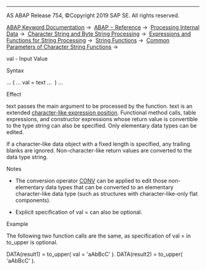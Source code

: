   

* * *

AS ABAP Release 754, ©Copyright 2019 SAP SE. All rights reserved.

[ABAP Keyword Documentation](https://help.sap.com/doc/abapdocu_754_index_htm/7.54/en-US/abenabap.htm) →  [ABAP − Reference](https://help.sap.com/doc/abapdocu_754_index_htm/7.54/en-US/abenabap_reference.htm) →  [Processing Internal Data](https://help.sap.com/doc/abapdocu_754_index_htm/7.54/en-US/abenabap_data_working.htm) →  [Character String and Byte String Processing](https://help.sap.com/doc/abapdocu_754_index_htm/7.54/en-US/abenabap_data_string.htm) →  [Expressions and Functions for String Processing](https://help.sap.com/doc/abapdocu_754_index_htm/7.54/en-US/abenstring_processing_expr_func.htm) →  [String Functions](https://help.sap.com/doc/abapdocu_754_index_htm/7.54/en-US/abenstring_functions.htm) →  [Common Parameters of Character String Functions](https://help.sap.com/doc/abapdocu_754_index_htm/7.54/en-US/abenstring_functions_common_paras.htm) → 

val - Input Value

Syntax

... ( ... val = text ...  ) ...

Effect

text passes the main argument to be processed by the function. text is an extended [character-like expression position](https://help.sap.com/doc/abapdocu_754_index_htm/7.54/en-US/abencharlike_expr_position_glosry.htm "Glossary Entry"). Functional method calls, table expressions, and constructor expressions whose return value is convertible to the type string can also be specified. Only elementary data types can be edited.

If a character-like data object with a fixed length is specified, any trailing blanks are ignored. Non-character-like return values are converted to the data type string.

Notes

-   The conversion operator [CONV](https://help.sap.com/doc/abapdocu_754_index_htm/7.54/en-US/abenconstructor_expression_conv.htm) can be applied to edit those non-elementary data types that can be converted to an elementary character-like data type (such as structures with character-like-only flat components).

-   Explicit specification of val = can also be optional.

Example

The following two function calls are the same, as specification of val = in to\_upper is optional.

DATA(result1) = to\_upper( val = 'aAbBcC' ).
DATA(result2) = to\_upper(       'aAbBcC' ).